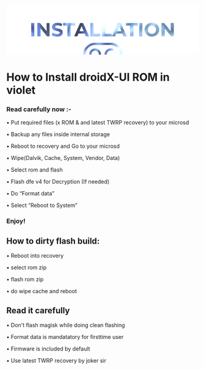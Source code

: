  <img src="https://raw.githubusercontent.com/DroidX-UI-Devices/Official_Devices/13/banners/install.png" />

# How to Install droidX-UI ROM in violet

### Read carefully now :-

• Put required files (x ROM & and latest TWRP recovery) to your microsd

• Backup any files inside internal storage

• Reboot to recovery and Go to your microsd

• Wipe(Dalvik, Cache, System, Vendor, Data)

• Select rom and flash

• Flash dfe v4 for Decryption (If needed)

• Do “Format data”

• Select “Reboot to System”

### Enjoy!


## How to dirty flash build:

• Reboot into recovery

• select rom zip

• flash rom zip

• do wipe cache and reboot

## Read it carefully ##

• Don't flash magisk while doing clean flashing

• Format data is mandatatory for firsttime user

• Firmware is included by default

• Use latest TWRP recovery by joker sir

